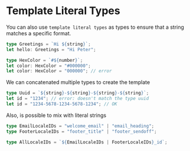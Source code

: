 # Template Literal Types

You can also use `template literal types` as types to ensure that a string matches a specific format.

```ts
type Greetings = `Hi ${string}`;
let hello: Greetings = "Hi Peter";

type HexColor = `#${number}`;
let color: HexColor = "#000000";
let color: HexColor = "000000"; // error
```

We can concatenated multiple types to create the template

```ts
type Uuid = `${string}-${string}-${string}-${string}`;
let id = "1234"; // error: doesn't match the type uuid
let id = "1234-5678-1234-5678-1234"; // OK
```

Also, is possible to mix with literal strings

```ts
type EmailLocaleIDs = "welcome_email" | "email_heading";
type FooterLocaleIDs = "footer_title" | "footer_sendoff";

type AllLocaleIDs = `${EmailLocaleIDs | FooterLocaleIDs}_id`;
```
